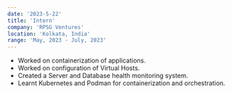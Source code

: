 ```yaml
---
date: '2023-5-22'
title: 'Intern'
company: 'RPSG Ventures'
location: 'Kolkata, India'
range: 'May, 2023 - July, 2023'
---
```


- Worked on containerization of applications.
- Worked on configuration of Virtual Hosts.
- Created a Server and Database health monitoring system.
- Learnt Kubernetes and Podman for containerization and orchestration.

